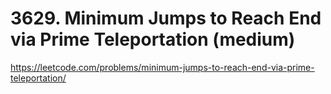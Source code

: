 # 3629. Minimum Jumps to Reach End via Prime Teleportation (medium)

https://leetcode.com/problems/minimum-jumps-to-reach-end-via-prime-teleportation/

